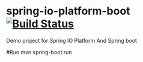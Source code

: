 # spring-io-platform-boot [![Build Status](https://travis-ci.org/codetalker/spring-io-platform-boot.svg?branch=master)](https://travis-ci.org/codetalker/spring-io-platform-boot)
Demo project for Spring IO Platform And Spring boot

#Run
mvn spring-boot:run
